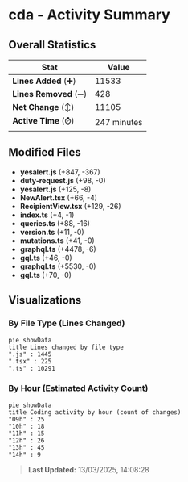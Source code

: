 # cda - Activity Summary 

## Overall Statistics

| Stat                   | Value                                                             |
| ---------------------- | ----------------------------------------------------------------- |
| **Lines Added** (➕)   | 11533                                          |
| **Lines Removed** (➖) | 428                                        |
| **Net Change** (↕)    | 11105                |
| **Active Time** (⌚)   | 247 minutes |


## Modified Files
- **yesalert.js** (+847, -367)
- **duty-request.js** (+98, -0)
- **yesalert.js** (+125, -8)
- **NewAlert.tsx** (+66, -4)
- **RecipientView.tsx** (+129, -26)
- **index.ts** (+4, -1)
- **queries.ts** (+88, -16)
- **version.ts** (+11, -0)
- **mutations.ts** (+41, -0)
- **graphql.ts** (+4478, -6)
- **gql.ts** (+46, -0)
- **graphql.ts** (+5530, -0)
- **gql.ts** (+70, -0)

## Visualizations

### By File Type (Lines Changed)

```mermaid
pie showData
title Lines changed by file type
".js" : 1445
".tsx" : 225
".ts" : 10291
```

### By Hour (Estimated Activity Count)

```mermaid
pie showData
title Coding activity by hour (count of changes)
"09h" : 25
"10h" : 18
"11h" : 15
"12h" : 26
"13h" : 45
"14h" : 9
```


> **Last Updated:** 13/03/2025, 14:08:28